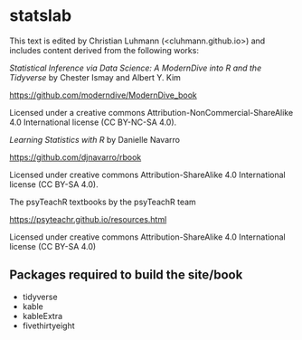 # statslab

This text is edited by Christian Luhmann (<cluhmann.github.io>) and includes content derived from the following works:

_Statistical Inference via Data Science: A ModernDive into R and the Tidyverse_ by Chester Ismay and Albert Y. Kim

https://github.com/moderndive/ModernDive_book

Licensed under a creative commons Attribution-NonCommercial-ShareAlike 4.0 International license (CC BY-NC-SA 4.0).

_Learning Statistics with R_ by Danielle Navarro

https://github.com/djnavarro/rbook

Licensed under creative commons Attribution-ShareAlike 4.0 International license (CC BY-SA 4.0).

The psyTeachR textbooks by the psyTeachR team

https://psyteachr.github.io/resources.html

Licensed under creative commons Attribution-ShareAlike 4.0 International license (CC BY-SA 4.0)

## Packages required to build the site/book
- tidyverse
- kable
- kableExtra
- fivethirtyeight
